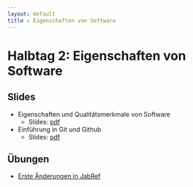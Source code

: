 ```yaml
---
layout: default
title : Eigenschaften von Software
---
```


# Halbtag 2: Eigenschaften von Software


## Slides 

* Eigenschaften und Qualitätsmerkmale von Software 
    * Slides: [pdf](/slides/eigenschaften.pdf)
* Einführung in Git und Github
    * Slides: [pdf](/slides/git.pdf)



## Übungen

* [Erste Änderungen in JabRef](./exercises/first-changes)




